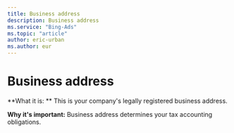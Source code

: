 ```yaml
---
title: Business address
description: Business address
ms.service: "Bing-Ads"
ms.topic: "article"
author: eric-urban
ms.author: eur
---
```


# Business address

**What it is: ** This is your company's legally registered business address.

**Why it's important:** Business address determines your tax accounting obligations.


